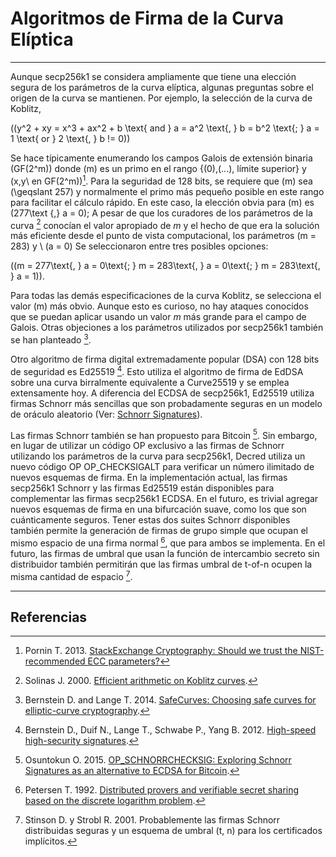 # Algoritmos de Firma de la Curva Elíptica

---

Aunque secp256k1 se considera ampliamente que tiene una elección segura de los parámetros de la curva elíptica, algunas preguntas sobre el origen de la curva se mantienen. Por ejemplo, la selección de la curva de Koblitz,

\((y^2 + xy = x^3 + ax^2 + b \text{ and } a = a^2 \text{, } b = b^2 \text{; } a = 1 \text{ or } 2 \text{, } b != 0)\)

Se hace típicamente enumerando los campos Galois de extensión binaria \(GF(2^m)\) donde \(m\) es un primo en el rango {\(0\),\(...\), límite superior} y \(x,y\ en GF(2^m)\)[^1]. Para la seguridad de 128 bits, se requiere que \(m\) sea \(\geqslant 257\) y normalmente el primo más pequeño posible en este rango para facilitar el cálculo rápido. En este caso, la elección obvia para \(m\) es \(277\text {,} a = 0\); A pesar de que los curadores de los parámetros de la curva [^2] conocían el valor apropiado de $m$ y el hecho de que era la solución más eficiente desde el punto de vista computacional, los parámetros \(m = 283\) y \ (a = 0\) Se seleccionaron entre tres posibles opciones:

 \((m = 277\text{, } a = 0\text{; } m = 283\text{, } a = 0\text{; } m = 283\text{, } a = 1)\).

Para todas las demás especificaciones de la curva Koblitz, se selecciona el valor \(m\) más obvio. Aunque esto es curioso, no hay ataques conocidos que se puedan aplicar usando un valor $m$ más grande para el campo de Galois. Otras objeciones a los parámetros utilizados por secp256k1 también se han planteado [^3].

Otro algoritmo de firma digital extremadamente popular (DSA) con 128 bits de seguridad es Ed25519 [^4]. Esto utiliza el algoritmo de firma de EdDSA sobre una curva birralmente equivalente a Curve25519 y se emplea extensamente hoy. A diferencia del ECDSA de secp256k1, Ed25519 utiliza firmas Schnorr más sencillas que son probadamente seguras en un modelo de oráculo aleatorio (Ver: [Schnorr Signatures](schnorr-signatures.md)).

Las firmas Schnorr también se han propuesto para Bitcoin [^5]. Sin embargo, en lugar de utilizar un código OP exclusivo a las firmas de Schnorr utilizando los parámetros de la curva para secp256k1, Decred utiliza un nuevo código OP OP_CHECKSIGALT para verificar un número ilimitado de nuevos esquemas de firma. En la implementación actual, las firmas secp256k1 Schnorr y las firmas Ed25519 están disponibles para complementar las firmas secp256k1 ECDSA. En el futuro, es trivial agregar nuevos esquemas de firma en una bifurcación suave, como los que son cuánticamente seguros. Tener estas dos suites Schnorr disponibles también permite la generación de firmas de grupo simple que ocupan el mismo espacio de una firma normal [^ 6], que para ambos se implementa. En el futuro, las firmas de umbral que usan la función de intercambio secreto sin distribuidor también permitirán que las firmas umbral de t-of-n ocupen la misma cantidad de espacio [^7].

---

## <i class="fa fa-book"></i> Referencias 

[^1]: Pornin T. 2013. [StackExchange Cryptography: Should we trust the NIST-recommended ECC parameters?](https://decred.org/research/pornin2013.pdf)
[^2]: Solinas J. 2000. [Efficient arithmetic on Koblitz curves](https://decred.org/research/solinas2000.pdf).
[^3]: Bernstein D. and Lange T. 2014. [SafeCurves: Choosing safe curves for elliptic-curve cryptography](http://safecurves.cr.yp.to).
[^4]: Bernstein D., Duif N., Lange T., Schwabe P., Yang B. 2012. [High-speed high-security signatures](https://decred.org/research/bernstein2012.pdf).
[^5]: Osuntokun O. 2015. [OP_SCHNORRCHECKSIG: Exploring Schnorr Signatures as an alternative to ECDSA for Bitcoin](https://decred.org/research/osuntokun2015.pdf).
[^6]: Petersen T. 1992. [Distributed provers and verifiable secret sharing based on the discrete logarithm problem](https://decred.org/research/petersen1992.pdf).
[^7]: Stinson D. y Strobl R. 2001. Probablemente las firmas Schnorr distribuidas seguras y un esquema de umbral (t, n) para los certificados implícitos.
